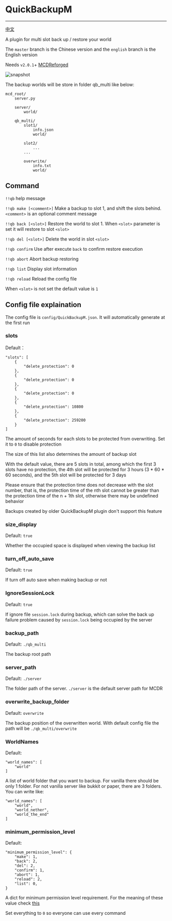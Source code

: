 # QuickBackupM
---------

[中文](https://github.com/TISUnion/QuickBackupM/blob/master/README.md)

A plugin for multi slot back up / restore your world

The `master` branch is the Chinese version and the `english` branch is the English version

Needs `v2.0.1`+ [MCDReforged](https://github.com/Fallen-Breath/MCDReforged)

![snapshot](https://raw.githubusercontent.com/TISUnion/QuickBackupM/master/snapshot_en.png)

The backup worlds will be store in folder qb_multi like below:
```
mcd_root/
    server.py
    
    server/
        world/
        
    qb_multi/
        slot1/
            info.json
            world/
            
        slot2/
            ...
        ...
        
        overwrite/
            info.txt
            world/
```

## Command

`!!qb` help message

`!!qb make [<comment>]` Make a backup to slot 1, and shift the slots behind. `<comment>` is an optional comment message

`!!qb back [<slot>]` Restore the world to slot 1. When `<slot>` parameter is set it will restore to slot `<slot>`

`!!qb del [<slot>]` Delete the world in slot `<slot>`

`!!qb confirm` Use after execute `back` to confirm restore execution

`!!qb abort` Abort backup restoring

`!!qb list` Display slot information

`!!qb reload` Reload the config file

When `<slot>` is not set the default value is `1`

## Config file explaination

The config file is `config/QuickBackupM.json`. It will automatically generate at the first run

### slots

Default：

```
"slots": [
    {
        "delete_protection": 0
    },
    {
        "delete_protection": 0
    },
    {
        "delete_protection": 0
    },
    {
        "delete_protection": 10800
    },
    {
        "delete_protection": 259200
    }
]
```

The amount of seconds for each slots to be protected from overwriting. Set it to `0` to disable protection

The size of this list also determines the amount of backup slot

With the default value, there are 5 slots in total, among which the first 3 slots have no protection, the 4th slot will be protected for 3 hours (3 * 60 * 60 seconds), and the 5th slot will be protected for 3 days

Please ensure that the protection time does not decrease with the slot number, that is, the protection time of the nth slot cannot be greater than the protection time of the n + 1th slot, otherwise there may be undefined behavior

Backups created by older QuickBackupM plugin don't support this feature

### size_display

Default: `true`

Whether the occupied space is displayed when viewing the backup list

### turn_off_auto_save

Default: `true`

If turn off auto save when making backup or not

### IgnoreSessionLock

Default: `true`

If ignore file `session.lock` during backup, which can solve the back up failure problem caused by `session.lock` being occupied by the server

### backup_path

Default: `./qb_multi`

The backup root path

### server_path

Default: `./server`

The folder path of the server. `./server` is the default server path for MCDR

### overwrite_backup_folder

Default: `overwrite`

The backup position of the overwritten world. With default config file the path will be `./qb_multi/overwrite`

### WorldNames

Default:

```
"world_names": [
    "world"
]
```

A list of world folder that you want to backup. For vanilla there should be only 1 folder. For not vanilla server like bukkit or paper, there are 3 folders. You can write like:

```
"world_names": [
    "world",
    "world_nether",
    "world_the_end"
]
```

### minimum_permission_level

Default:

```
"minimum_permission_level": {
	"make": 1,
	"back": 2,
	"del": 2,
	"confirm": 1,
	"abort": 1,
	"reload": 2,
	"list": 0,
}
```

A dict for minimum permission level requirement. For the meaning of these value check [this](https://github.com/Fallen-Breath/MCDReforged/blob/master/doc/readme.md#权限)

Set everything to `0` so everyone can use every command

